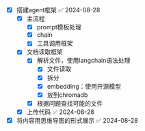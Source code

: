 - [x] 搭建agent框架 ✅ 2024-08-28
	- [x] 主流程
		- [x] prompt模板处理
		- [x] chain
		- [x] 工具调用框架
	- [x] 文档读取框架
		- [x] 解析文件，使用langchain语法处理
			- [x] 文件读取
			- [x] 拆分
			- [x] embedding：使用开源模型
			- [x] 放到chromadb
		- [x] 根据问题查找可能的文件
	- [x] 上传代码 ✅ 2024-08-28
- [x] 将内容用思维导图的形式展示 ✅ 2024-08-28